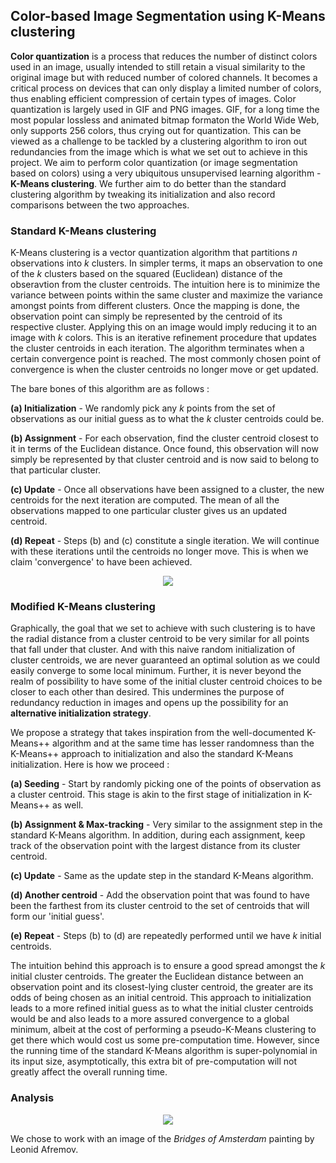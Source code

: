 ## Color-based Image Segmentation using K-Means clustering

**Color quantization** is a process that reduces the number of distinct colors used in an image, usually intended to still retain a visual similarity to the original image but with reduced number of colored channels. It becomes a critical process on devices that can only display a limited number of colors, thus enabling efficient compression of certain types of images. Color quantization is largely used in GIF and PNG images. GIF, for a long time the most popular lossless and animated bitmap formaton the World Wide Web, only supports 256 colors, thus crying out for quantization. This can be viewed as a challenge to be tackled by a clustering algorithm to iron out redundancies from the image which is what we set out to achieve in this project. We aim to perform color quantization (or image segmentation based on colors) using a very ubiquitous unsupervised learning algorithm - **K-Means clustering**. We further aim to do better than the standard clustering algorithm by tweaking its initialization and also record comparisons between the two approaches. 

### Standard K-Means clustering

K-Means clustering is a vector quantization algorithm that partitions *n* observations into *k* clusters. In simpler terms, it maps an observation to one of the *k* clusters based on the squared (Euclidean) distance of the obseravtion from the cluster centroids. The intuition here is to minimize the variance between points within the same cluster and maximize the variance amongst points from different clusters. Once the mapping is done, the observation point can simply be represented by the centroid of its respective cluster. Applying this on an image would imply reducing it to an image with *k* colors. This is an iterative refinement procedure that updates the cluster centroids in each iteration. The algorithm terminates when a certain convergence point is reached. The most commonly chosen point of convergence is when the cluster centroids no longer move or get updated.

The bare bones of this algorithm are as follows :

**(a) Initialization** - We randomly pick any *k* points from the set of observations as our initial guess as to what the *k* cluster centroids could be.

**(b) Assignment** - For each observation, find the cluster centroid closest to it in terms of the Euclidean distance. Once found, this observation will now simply be represented by that cluster centroid and is now said to belong to that particular cluster.

**(c) Update** - Once all observations have been assigned to a cluster, the new centroids for the next iteration are computed. The mean of all the observations mapped to one particular cluster gives us an updated centroid.

**(d) Repeat** - Steps (b) and (c) constitute a single iteration. We will continue with these iterations until the centroids no longer move. This is when we claim 'convergence' to have been achieved.

<p align="center">
  <img src = "https://github.com/sanjanprakash/Color-based-Image-Segmentation-using-K-Means-clustering/blob/master/kmeans.gif">
</p>

### Modified K-Means clustering

Graphically, the goal that we set to achieve with such clustering is to have the radial distance from a cluster centroid to be very similar for all points that fall under that cluster. And with this naive random initialization of cluster centroids, we are never guaranteed an optimal solution as we could easily converge to some local minimum. Further, it is never beyond the realm of possibility to have some of the initial cluster centroid choices to be closer to each other than desired. This undermines the purpose of redundancy reduction in images and opens up the possibility for an **alternative initialization strategy**.

We propose a strategy that takes inspiration from the well-documented K-Means++ algorithm and at the same time has lesser randomness than the K-Means++ approach to initialization and also the standard K-Means initialization. Here is how we proceed :

**(a) Seeding** - Start by randomly picking one of the points of observation as a cluster centroid. This stage is akin to the first stage of initialization in K-Means++ as well.

**(b) Assignment & Max-tracking** - Very similar to the assignment step in the standard K-Means algorithm. In addition, during each assignment, keep track of the observation point with the largest distance from its cluster centroid.

**(c) Update** - Same as the update step in the standard K-Means algorithm.

**(d) Another centroid** - Add the observation point that was found to have been the farthest from its cluster centroid to the set of centroids that will form our 'initial guess'.

**(e) Repeat** - Steps (b) to (d) are repeatedly performed until we have *k* initial centroids.

The intuition behind this approach is to ensure a good spread amongst the *k* initial cluster centroids. The greater the Euclidean distance between an observation point and its closest-lying cluster centroid, the greater are its odds of being chosen as an initial centroid. This approach to initialization leads to a more refined initial guess as to what the initial cluster centroids would be and also leads to a more assured convergence to a global minimum, albeit at the cost of performing a pseudo-K-Means clustering to get there which would cost us some pre-computation time. However, since the running time of the standard K-Means algorithm is super-polynomial in its input size, asymptotically, this extra bit of pre-computation will not greatly affect the overall running time.

### Analysis

<p align="center">
  <img src = "https://github.com/sanjanprakash/Color-based-Image-Segmentation-using-K-Means-clustering/blob/master/test_image.jpeg">
</p>

We chose to work with an image of the *Bridges of Amsterdam* painting by Leonid Afremov.  